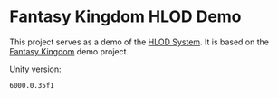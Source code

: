 # Fantasy Kingdom HLOD Demo
This project serves as a demo of the [HLOD System][hlodRepo].
It is based on the [Fantasy Kingdom][fantasyKingdom] demo project.

Unity version:
```
6000.0.35f1
```

[hlodRepo]: <https://github.com/NicoLeyman/HLODSystem>
[fantasyKingdom]: <https://unity.com/demos/fantasy-kingdom>
